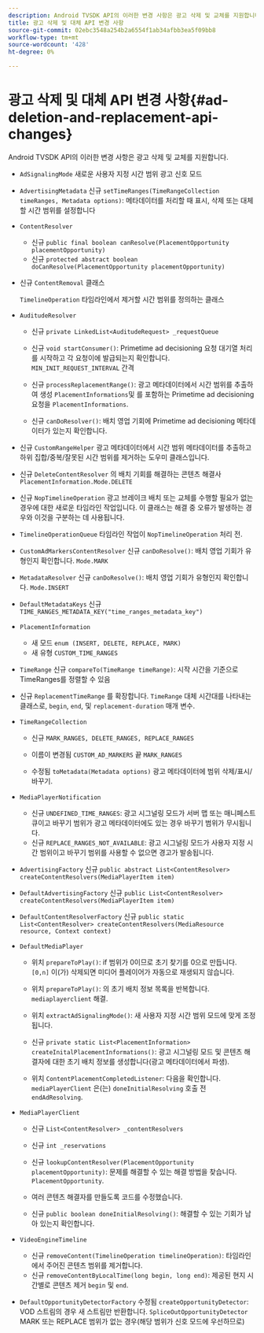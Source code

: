 ```yaml
---
description: Android TVSDK API의 이러한 변경 사항은 광고 삭제 및 교체를 지원합니다.
title: 광고 삭제 및 대체 API 변경 사항
source-git-commit: 02ebc3548a254b2a6554f1ab34afbb3ea5f09bb8
workflow-type: tm+mt
source-wordcount: '428'
ht-degree: 0%

---
```


# 광고 삭제 및 대체 API 변경 사항{#ad-deletion-and-replacement-api-changes}

Android TVSDK API의 이러한 변경 사항은 광고 삭제 및 교체를 지원합니다.

* `AdSignalingMode` 새로운 사용자 지정 시간 범위 광고 신호 모드

* `AdvertisingMetadata` 신규 `setTimeRanges(TimeRangeCollection timeRanges, Metadata options)`: 메타데이터를 처리할 때 표시, 삭제 또는 대체할 시간 범위를 설정합니다

* `ContentResolver`

   * 신규 `public final boolean canResolve(PlacementOpportunity placementOpportunity)`
   * 신규 `protected abstract boolean doCanResolve(PlacementOpportunity placementOpportunity)`

* 신규 `ContentRemoval` 클래스

  `TimelineOperation` 타임라인에서 제거할 시간 범위를 정의하는 클래스

* `AuditudeResolver`

   * 신규 `private LinkedList<AuditudeRequest> _requestQueue`
   * 신규 `void startConsumer()`: Primetime ad decisioning 요청 대기열 처리를 시작하고 각 요청이에 발급되는지 확인합니다. `MIN_INIT_REQUEST_INTERVAL` 간격

   * 신규 `processReplacementRange()`: 광고 메타데이터에서 시간 범위를 추출하여 생성 `PlacementInformations`및 를 포함하는 Primetime ad decisioning 요청을 `PlacementInformations`.

   * 신규 `canDoResolver()`: 배치 영업 기회에 Primetime ad decisioning 메타데이터가 있는지 확인합니다.

* 신규 `CustomRangeHelper` 광고 메타데이터에서 시간 범위 메타데이터를 추출하고 하위 집합/중복/잘못된 시간 범위를 제거하는 도우미 클래스입니다.

* 신규 `DeleteContentResolver` 의 배치 기회를 해결하는 콘텐츠 해결사 `PlacementInformation.Mode.DELETE`

* 신규 `NopTimelineOperation` 광고 브레이크 배치 또는 교체를 수행할 필요가 없는 경우에 대한 새로운 타임라인 작업입니다. 이 클래스는 해결 중 오류가 발생하는 경우와 이것을 구분하는 데 사용됩니다.

* `TimelineOperationQueue` 타임라인 작업이 `NopTimelineOperation` 처리 전.

* `CustomAdMarkersContentResolver` 신규 `canDoResolve()`: 배치 영업 기회가 유형인지 확인합니다. `Mode.MARK`

* `MetadataResolver` 신규 `canDoResolve()`: 배치 영업 기회가 유형인지 확인합니다. `Mode.INSERT`

* `DefaultMetadataKeys` 신규 `TIME_RANGES_METADATA_KEY("time_ranges_metadata_key")`

* `PlacementInformation`

   * 새 모드 `enum (INSERT, DELETE, REPLACE, MARK)`
   * 새 유형 `CUSTOM_TIME_RANGES`

* `TimeRange` 신규 `compareTo(TimeRange timeRange)`: 시작 시간을 기준으로 TimeRanges를 정렬할 수 있음

* 신규 `ReplacementTimeRange` 를 확장합니다. `TimeRange` 대체 시간대를 나타내는 클래스로, `begin`, `end`, 및 `replacement-duration` 매개 변수.

* `TimeRangeCollection`

   * 신규 `MARK_RANGES, DELETE_RANGES, REPLACE_RANGES`
   * 이름이 변경됨 `CUSTOM_AD_MARKERS` 끝 `MARK_RANGES`

   * 수정됨 `toMetadata(Metadata options)` 광고 메타데이터에 범위 삭제/표시/바꾸기.

* `MediaPlayerNotification`

   * 신규 `UNDEFINED_TIME_RANGES`: 광고 시그널링 모드가 서버 맵 또는 매니페스트 큐이고 바꾸기 범위가 광고 메타데이터에도 있는 경우 바꾸기 범위가 무시됩니다.
   * 신규 `REPLACE_RANGES_NOT_AVAILABLE`: 광고 시그널링 모드가 사용자 지정 시간 범위이고 바꾸기 범위를 사용할 수 없으면 경고가 발송됩니다.

* `AdvertisingFactory` 신규 `public abstract List<ContentResolver> createContentResolvers(MediaPlayerItem item)`

* `DefaultAdvertisingFactory` 신규 `public List<ContentResolver> createContentResolvers(MediaPlayerItem item)`

* `DefaultContentResolverFactory` 신규 `public static List<ContentResolver> createContentResolvers(MediaResource resource, Context context)`

* `DefaultMediaPlayer`

   * 위치 `prepareToPlay()`: if 범위가 0이므로 초기 찾기를 0으로 만듭니다. `[0,n]` 이(가) 삭제되면 미디어 플레이어가 자동으로 재생되지 않습니다.

   * 위치 `prepareToPlay()`: 의 초기 배치 정보 목록을 반복합니다. `mediaplayerclient` 해결.

   * 위치 `extractAdSignalingMode()`: 새 사용자 지정 시간 범위 모드에 맞게 조정됩니다.
   * 신규 `private static List<PlacementInformation> createInitalPlacementInformations()`: 광고 시그널링 모드 및 콘텐츠 해결자에 대한 초기 배치 정보를 생성합니다(광고 메타데이터에서 파생).
   * 위치 `ContentPlacementCompletedListener`: 다음을 확인합니다. `mediaPlayerClient` 은(는) `doneInitialResolving` 호출 전 `endAdResolving`.

* `MediaPlayerClient`

   * 신규 `List<ContentResolver> _contentResolvers`
   * 신규 `int _reservations`
   * 신규 `lookupContentResolver(PlacementOpportunity placementOpportunity)`: 문제를 해결할 수 있는 해결 방법을 찾습니다. `PlacementOpportunity`.

   * 여러 콘텐츠 해결자를 만들도록 코드를 수정했습니다.
   * 신규 `public boolean doneInitialResolving()`: 해결할 수 있는 기회가 남아 있는지 확인합니다.

* `VideoEngineTimeline`

   * 신규 `removeContent(TimelineOperation timelineOperation)`: 타임라인에서 주어진 콘텐츠 범위를 제거합니다.
   * 신규 `removeContentByLocalTime(long begin, long end)`: 제공된 현지 시간별로 콘텐츠 제거 `begin` 및 `end`.

* `DefaultOpportunityDetectorFactory` 수정됨 `createOpportunityDetector`: VOD 스트림의 경우 새 스트림만 반환합니다. `SpliceOutOpportunityDetector` MARK 또는 REPLACE 범위가 없는 경우(해당 범위가 신호 모드에 우선하므로)
